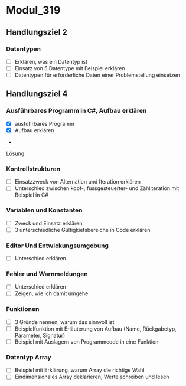 # Modul_319

## Handlungsziel 2

### Datentypen

- [ ] Erklären, was ein Datentyp ist
- [ ] Einsatz von 5 Datentype mit Beispiel erklären
- [ ] Datentypen für erforderliche Daten einer Problemstellung einsetzen

## Handlungsziel 4

### Ausführbares Programm in C#, Aufbau erklären

- [x] ausführbares Programm
- [x] Aufbau erklären
- 
[Lösung](./Code_1/Program.cs)

### Kontrollstrukturen

- [ ] Einsatzzweck von Alternation und Iteration erklären
- [ ] Unterschied zwischen kopf-, fussgesteuerter- und Zähliteration mit Beispiel in C#

### Variablen und Konstanten

- [ ] Zweck und Einsatz erklären
- [ ] 3 unterschiedliche Gültigkietsbereiche in Code erklären

### Editor Und Entwickungsumgebung

- [ ] Unterschied erklären

### Fehler und Warnmeldungen

- [ ] Unterschied erklären
- [ ] Zeigen, wie ich damit umgehe

### Funktionen

- [ ] 3 Gründe nennen, warum das sinnvoll ist
- [ ] Beispielfunktion mit Erläuterung von Aufbau (Name, Rückgabetyp, Parameter, Signatur)
- [ ] Beispiel mit Auslagern von Programmcode in eine Funktion

### Datentyp Array

- [ ] Beispiel mit Erklärung, warum Array die richtige Wahl
- [ ] Eindimensionales Array deklarieren, Werte schreiben und lesen
